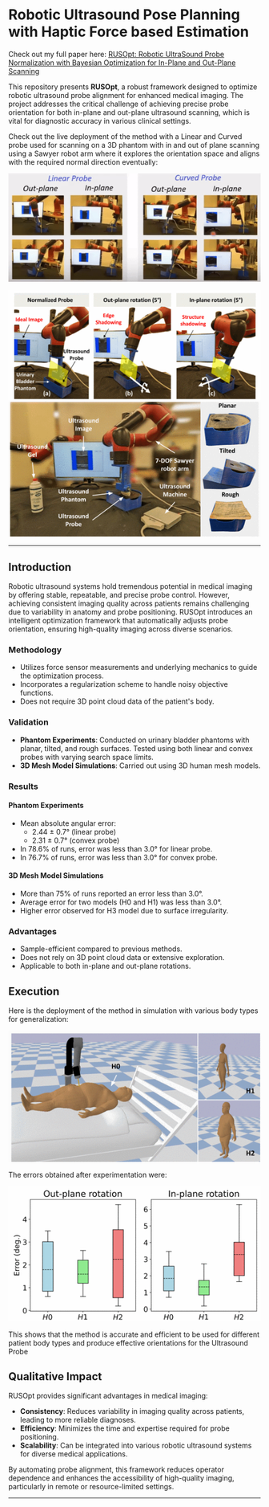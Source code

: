 # Robotic Ultrasound Pose Planning with Haptic Force based Estimation


Check out my full paper here: [RUSOpt: Robotic UltraSound Probe Normalization with Bayesian Optimization for In-Plane and Out-Plane Scanning](https://ieeexplore.ieee.org/document/10260479)

This repository presents **RUSOpt**, a robust framework designed to optimize robotic ultrasound probe alignment for enhanced medical imaging. The project addresses the critical challenge of achieving precise probe orientation for both in-plane and out-plane ultrasound scanning, which is vital for diagnostic accuracy in various clinical settings.

Check out the live deployment of the method with a Linear and Curved probe used for scanning on a 3D phantom with in and out of plane scanning using a Sawyer robot arm where it explores the orientation space and aligns with the required normal direction eventually:

![Alt text](images/USS.gif)



![Alt text](images/sAWYER.gif)  ![Alt text](images/S2.gif)  




---

## Introduction

Robotic ultrasound systems hold tremendous potential in medical imaging by offering stable, repeatable, and precise probe control. However, achieving consistent imaging quality across patients remains challenging due to variability in anatomy and probe positioning. RUSOpt introduces an intelligent optimization framework that automatically adjusts probe orientation, ensuring high-quality imaging across diverse scenarios.


### Methodology
- Utilizes force sensor measurements and underlying mechanics to guide the optimization process.
- Incorporates a regularization scheme to handle noisy objective functions.
- Does not require 3D point cloud data of the patient's body.

### Validation
- **Phantom Experiments**: Conducted on urinary bladder phantoms with planar, tilted, and rough surfaces. Tested using both linear and convex probes with varying search space limits.
- **3D Mesh Model Simulations**: Carried out using 3D human mesh models.

### Results

#### Phantom Experiments
- Mean absolute angular error:
  - 2.44 ± 0.7° (linear probe)
  - 2.31 ± 0.7° (convex probe)
- In 78.6% of runs, error was less than 3.0° for linear probe.
- In 76.7% of runs, error was less than 3.0° for convex probe.

#### 3D Mesh Model Simulations
- More than 75% of runs reported an error less than 3.0°.
- Average error for two models (H0 and H1) was less than 3.0°.
- Higher error observed for H3 model due to surface irregularity.

### Advantages
- Sample-efficient compared to previous methods.
- Does not rely on 3D point cloud data or extensive exploration.
- Applicable to both in-plane and out-plane rotations.
## Execution
Here is the deployment of the method in simulation with various body types for generalization:

![Alt text](images/SIM.gif) 

The errors obtained after experimentation were:

![Alt text](images/ERROR.gif)  

This shows that the method is accurate and efficient to be used for different patient body types and produce effective orientations for the Ultrasound Probe

## Qualitative Impact

RUSOpt provides significant advantages in medical imaging:
- **Consistency**: Reduces variability in imaging quality across patients, leading to more reliable diagnoses.
- **Efficiency**: Minimizes the time and expertise required for probe positioning.
- **Scalability**: Can be integrated into various robotic ultrasound systems for diverse medical applications.

By automating probe alignment, this framework reduces operator dependence and enhances the accessibility of high-quality imaging, particularly in remote or resource-limited settings.

---
